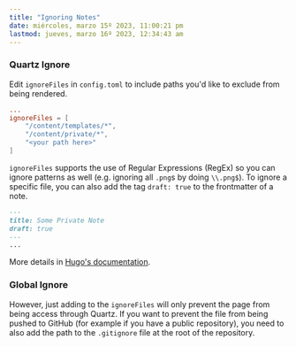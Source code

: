 ```yaml
---
title: "Ignoring Notes"
date: miércoles, marzo 15º 2023, 11:00:21 pm
lastmod: jueves, marzo 16º 2023, 12:34:43 am
---
```


### Quartz Ignore
Edit `ignoreFiles` in `config.toml` to include paths you'd like to exclude from being rendered.

```toml
...
ignoreFiles = [  
    "/content/templates/*",  
    "/content/private/*", 
    "<your path here>"
]
```

`ignoreFiles` supports the use of Regular Expressions (RegEx) so you can ignore patterns as well (e.g. ignoring all `.png`s by doing `\\.png$`).
To ignore a specific file, you can also add the tag `draft: true` to the frontmatter of a note.

```markdown
---
title: Some Private Note
draft: true
---
...
```

More details in [Hugo's documentation](https://gohugo.io/getting-started/configuration/#ignore-content-and-data-files-when-rendering).

### Global Ignore
However, just adding to the `ignoreFiles` will only prevent the page from being access through Quartz. If you want to prevent the file from being pushed to GitHub (for example if you have a public repository), you need to also add the path to the `.gitignore` file at the root of the repository.